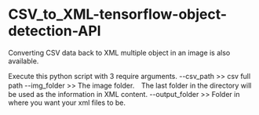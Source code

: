 # CSV_to_XML-tensorflow-object-detection-API
Converting CSV data back to XML multiple object in an image is also available. 

Execute this python script with 3 require arguments.
--csv_path >> csv full path
--img_folder >> The image folder.　The last folder in the directory will be used as the information in XML content.
--output_folder >> Folder in where you want your xml files to be. 
